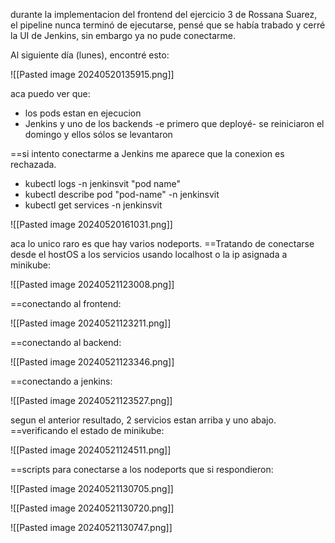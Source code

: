 
durante la implementacion del frontend del ejercicio 3 de Rossana Suarez, el pipeline nunca terminó de ejecutarse, pensé que se había trabado y cerré la UI de Jenkins, sin embargo ya no pude conectarme.

Al siguiente día (lunes), encontré esto:

![[Pasted image 20240520135915.png]]

aca puedo ver que:
- los pods estan en ejecucion
- Jenkins y uno de los backends -e primero que deployé- se reiniciaron el domingo y ellos sólos se levantaron

==si intento conectarme a Jenkins me aparece que la conexion es rechazada.

* kubectl logs -n jenkinsvit "pod name"
*  kubectl describe pod "pod-name" -n jenkinsvit
* kubectl get services -n jenkinsvit

![[Pasted image 20240520161031.png]]

aca lo unico raro es que hay varios nodeports. ==Tratando de conectarse desde el hostOS a los servicios usando localhost o la ip asignada a minikube:

![[Pasted image 20240521123008.png]]


==conectando al frontend:

![[Pasted image 20240521123211.png]]


==conectando al backend:

![[Pasted image 20240521123346.png]]


==conectando a jenkins:

![[Pasted image 20240521123527.png]]

segun el anterior resultado, 2 servicios estan arriba y uno abajo. ==verificando el estado de minikube:

![[Pasted image 20240521124511.png]]

==scripts para conectarse a los nodeports que si respondieron:

![[Pasted image 20240521130705.png]]

![[Pasted image 20240521130720.png]]

![[Pasted image 20240521130747.png]]